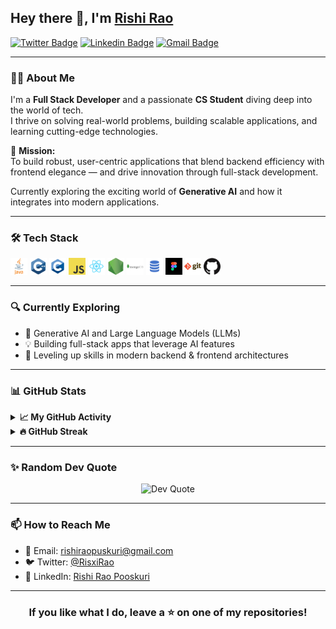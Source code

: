 ## Hey there 👋, I'm [Rishi Rao](https://www.linkedin.com/in/rishipooskuri)

[![Twitter Badge](https://img.shields.io/badge/-@RisxiRao-00acee?style=flat-square&logo=Twitter&logoColor=white&link=https://twitter.com/RisxiRao)](https://twitter.com/RisxiRao)
[![Linkedin Badge](https://img.shields.io/badge/-Rishi%20Rao%20Pooskuri-0e76a8?style=flat-square&logo=Linkedin&logoColor=white&link=https://linkedin.com/in/rishipooskuri)](https://linkedin.com/in/rishipooskuri)
[![Gmail Badge](https://img.shields.io/badge/-rishiraopuskuri@gmail.com-c14438?style=flat-square&logo=Gmail&logoColor=white)](mailto:rishiraopuskuri@gmail.com)

---

### 👨‍💻 About Me

I'm a **Full Stack Developer** and a passionate **CS Student** diving deep into the world of tech.  
I thrive on solving real-world problems, building scalable applications, and learning cutting-edge technologies.

🚀 **Mission:**  
To build robust, user-centric applications that blend backend efficiency with frontend elegance — and drive innovation through full-stack development.

Currently exploring the exciting world of **Generative AI** and how it integrates into modern applications.

---

### 🛠️ Tech Stack

<code><img height="27" src="https://raw.githubusercontent.com/github/explore/master/topics/java/java.png" alt="Java"></code>
<code><img height="27" src="https://raw.githubusercontent.com/github/explore/master/topics/cpp/cpp.png" alt="C++"></code>
<code><img height="27" src="https://raw.githubusercontent.com/github/explore/master/topics/c/c.png" alt="C"></code>
<code><img height="27" src="https://raw.githubusercontent.com/github/explore/master/topics/javascript/javascript.png" alt="JavaScript"></code>
<code><img height="27" src="https://raw.githubusercontent.com/github/explore/master/topics/react/react.png" alt="React"></code>
<code><img height="27" src="https://raw.githubusercontent.com/github/explore/master/topics/nodejs/nodejs.png" alt="Node.js"></code>
<code><img height="27" src="https://raw.githubusercontent.com/github/explore/master/topics/mongodb/mongodb.png" alt="MongoDB"></code>
<code><img height="27" src="https://raw.githubusercontent.com/github/explore/master/topics/sql/sql.png" alt="SQL"></code>
<code><img height="27" src="https://raw.githubusercontent.com/github/explore/master/topics/figma/figma.png" alt="Figma"></code>
<code><img height="27" src="https://raw.githubusercontent.com/github/explore/master/topics/git/git.png" alt="Git"></code>
<code><img height="27" src="https://raw.githubusercontent.com/github/explore/master/topics/github/github.png" alt="GitHub"></code>

---

### 🔍 Currently Exploring

- 🔭 Generative AI and Large Language Models (LLMs)
- 💡 Building full-stack apps that leverage AI features
- 🌱 Leveling up skills in modern backend & frontend architectures

---

### 📊 GitHub Stats

<details>
  <summary><b>📈 My GitHub Activity</b></summary>

  <br />
  <img height="180em" src="https://github-readme-stats.vercel.app/api?username=rishipooskuri&show_icons=true&hide_border=true&count_private=true&include_all_commits=true" />
  <img height="180em" src="https://github-readme-stats.vercel.app/api/top-langs/?username=rishipooskuri&layout=compact&langs_count=8&hide_border=true" />
</details>

<details>
  <summary><b>🔥 GitHub Streak</b></summary>
  <br />
  <img height="180em" src="https://github-readme-streak-stats.herokuapp.com?user=rishipooskuri&theme=dark&hide_border=true" />
</details>

---

### ✨ Random Dev Quote

<p align="center">
  <img src="https://quotes-github-readme.vercel.app/api?type=horizontal&theme=dark" alt="Dev Quote" />
</p>

---

### 📫 How to Reach Me

- 📧 Email: [rishiraopuskuri@gmail.com](mailto:rishiraopuskuri@gmail.com)
- 🐦 Twitter: [@RisxiRao](https://twitter.com/RisxiRao)
- 💼 LinkedIn: [Rishi Rao Pooskuri](https://linkedin.com/in/rishipooskuri)

---

<div align="center">

### If you like what I do, leave a ⭐️ on one of my repositories!

</div>
